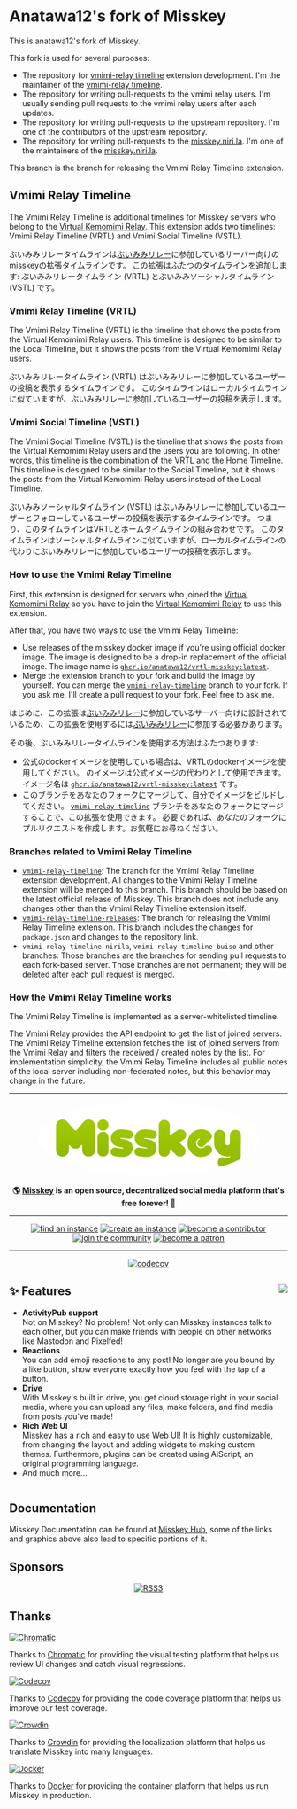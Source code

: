 # Anatawa12's fork of Misskey

This is anatawa12's fork of Misskey.

This fork is used for several purposes:

- The repository for [vmimi-relay timeline] extension development. I'm the maintainer of the [vmimi-relay timeline].
- The repository for writing pull-requests to the vmimi relay users. I'm usually sending pull requests to the vmimi relay users after each updates.
- The repository for writing pull-requests to the upstream repository. I'm one of the contributors of the upstream repository.
- The repository for writing pull-requests to the [misskey.niri.la]. I'm one of the maintainers of the [misskey.niri.la].

This branch is the branch for releasing the Vmimi Relay Timeline extension.

## Vmimi Relay Timeline

The Vmimi Relay Timeline is additional timelines for Misskey servers who belong to the [Virtual Kemomimi Relay].
This extension adds two timelines: Vmimi Relay Timeline (VRTL) and Vmimi Social Timeline (VSTL).

ぶいみみリレータイムラインは[ぶいみみリレー][Virtual Kemomimi Relay]に参加しているサーバー向けのmisskeyの拡張タイムラインです。
この拡張はふたつのタイムラインを追加します: ぶいみみリレータイムライン (VRTL) とぶいみみソーシャルタイムライン (VSTL) です。

### Vmimi Relay Timeline (VRTL)

The Vmimi Relay Timeline (VRTL) is the timeline that shows the posts from the Virtual Kemomimi Relay users.
This timeline is designed to be similar to the Local Timeline,
but it shows the posts from the Virtual Kemomimi Relay users.

ぶいみみリレータイムライン (VRTL) はぶいみみリレーに参加しているユーザーの投稿を表示するタイムラインです。
このタイムラインはローカルタイムラインに似ていますが、ぶいみみリレーに参加しているユーザーの投稿を表示します。

### Vmimi Social Timeline (VSTL)

The Vmimi Social Timeline (VSTL) is the timeline that shows the posts from
the Virtual Kemomimi Relay users and the users you are following.
In other words, this timeline is the combination of the VRTL and the Home Timeline.
This timeline is designed to be similar to the Social Timeline,
but it shows the posts from the Virtual Kemomimi Relay users instead of the Local Timeline.

ぶいみみソーシャルタイムライン (VSTL) はぶいみみリレーに参加しているユーザーとフォローしているユーザーの投稿を表示するタイムラインです。
つまり、このタイムラインはVRTLとホームタイムラインの組み合わせです。
このタイムラインはソーシャルタイムラインに似ていますが、ローカルタイムラインの代わりにぶいみみリレーに参加しているユーザーの投稿を表示します。

### How to use the Vmimi Relay Timeline

First, this extension is designed for servers who joined the [Virtual Kemomimi Relay]
so you have to join the [Virtual Kemomimi Relay] to use this extension.

After that, you have two ways to use the Vmimi Relay Timeline:
- Use releases of the misskey docker image if you're using official docker image.
  The image is designed to be a drop-in replacement of the official image.
  The image name is [`ghcr.io/anatawa12/vrtl-misskey:latest`].
- Merge the extension branch to your fork and build the image by yourself.
  You can merge the [`vmimi-relay-timeline`][vmimi-relay-timeline-branch] branch to your fork.
  If you ask me, I'll create a pull request to your fork. Feel free to ask me.

はじめに、この拡張は[ぶいみみリレー][Virtual Kemomimi Relay]に参加しているサーバー向けに設計されているため、この拡張を使用するには[ぶいみみリレー][Virtual Kemomimi Relay]に参加する必要があります。

その後、ぶいみみリレータイムラインを使用する方法はふたつあります:
- 公式のdockerイメージを使用している場合は、VRTLのdockerイメージを使用してください。
  のイメージは公式イメージの代わりとして使用できます。
  イメージ名は [`ghcr.io/anatawa12/vrtl-misskey:latest`] です。
- このブランチをあなたのフォークにマージして、自分でイメージをビルドしてください。
  [`vmimi-relay-timeline`][vmimi-relay-timeline-branch] ブランチをあなたのフォークにマージすることで、この拡張を使用できます。
  必要であれば、あなたのフォークにプルリクエストを作成します。お気軽にお尋ねください。

### Branches related to Vmimi Relay Timeline

- [`vmimi-relay-timeline`][vmimi-relay-timeline-branch]:
  The branch for the Vmimi Relay Timeline extension development.
  All changes to the Vmimi Relay Timeline extension will be merged to this branch.
  This branch should be based on the latest official release of Misskey.
  This branch does not include any changes other than the Vmimi Relay Timeline extension itself.
- [`vmimi-relay-timeline-releases`][vmimi-relay-timeline-releases-branch]:
  The branch for releasing the Vmimi Relay Timeline extension.
  This branch includes the changes for `package.json` and changes to the repository link.
- `vmimi-relay-timeline-nirila`, `vmimi-relay-timeline-buiso` and other branches:
  Those branches are the branches for sending pull requests to each fork-based server.
  Those branches are not permanent; they will be deleted after each pull request is merged.

### How the Vmimi Relay Timeline works

The Vmimi Relay Timeline is implemented as a server-whitelisted timeline.

The Vmimi Relay provides the API endpoint to get the list of joined servers.
The Vmimi Relay Timeline extension fetches the list of joined servers from the Vmimi Relay
and filters the received / created notes by the list.
For implementation simplicity, the Vmimi Relay Timeline includes all public notes of the local server including
non-federated notes, but this behavior may change in the future.

[Virtual Kemomimi Relay]: https://relay.virtualkemomimi.net/
[misskey.niri.la]: https://github.com/niri-la/misskey.niri.la/
[vmimi-relay timeline]: #vmimi-relay-timeline
[vmimi-relay-timeline-branch]: https://github.com/anatawa12/misskey/tree/vmimi-relay-timeline
[vmimi-relay-timeline-releases-branch]: https://github.com/anatawa12/misskey/tree/vmimi-relay-timeline-releases
[`ghcr.io/anatawa12/vrtl-misskey:latest`]: https://github.com/anatawa12/misskey/pkgs/container/vrtl-misskey

---

<div align="center">
<a href="https://misskey-hub.net">
	<img src="./assets/title_float.svg" alt="Misskey logo" style="border-radius:50%" width="400"/>
</a>

**🌎 **[Misskey](https://misskey-hub.net/)** is an open source, decentralized social media platform that's free forever! 🚀**

---

<a href="https://misskey-hub.net/servers/">
		<img src="https://custom-icon-badges.herokuapp.com/badge/find_an-instance-acea31?logoColor=acea31&style=for-the-badge&logo=misskey&labelColor=363B40" alt="find an instance"/></a>

<a href="https://misskey-hub.net/docs/for-admin/install/guides/">
		<img src="https://custom-icon-badges.herokuapp.com/badge/create_an-instance-FBD53C?logoColor=FBD53C&style=for-the-badge&logo=server&labelColor=363B40" alt="create an instance"/></a>

<a href="./CONTRIBUTING.md">
		<img src="https://custom-icon-badges.herokuapp.com/badge/become_a-contributor-A371F7?logoColor=A371F7&style=for-the-badge&logo=git-merge&labelColor=363B40" alt="become a contributor"/></a>

<a href="https://discord.gg/Wp8gVStHW3">
		<img src="https://custom-icon-badges.herokuapp.com/badge/join_the-community-5865F2?logoColor=5865F2&style=for-the-badge&logo=discord&labelColor=363B40" alt="join the community"/></a>

<a href="https://www.patreon.com/syuilo">
		<img src="https://custom-icon-badges.herokuapp.com/badge/become_a-patron-F96854?logoColor=F96854&style=for-the-badge&logo=patreon&labelColor=363B40" alt="become a patron"/></a>

---

[![codecov](https://codecov.io/gh/misskey-dev/misskey/branch/develop/graph/badge.svg?token=R6IQZ3QJOL)](https://codecov.io/gh/misskey-dev/misskey)

</div>

<div>

<a href="https://xn--931a.moe/"><img src="https://github.com/misskey-dev/misskey/blob/develop/assets/ai.png?raw=true" align="right" height="320px"/></a>

## ✨ Features
- **ActivityPub support**\
Not on Misskey? No problem! Not only can Misskey instances talk to each other, but you can make friends with people on other networks like Mastodon and Pixelfed!
- **Reactions**\
You can add emoji reactions to any post! No longer are you bound by a like button, show everyone exactly how you feel with the tap of a button.
- **Drive**\
With Misskey's built in drive, you get cloud storage right in your social media, where you can upload any files, make folders, and find media from posts you've made!
- **Rich Web UI**\
	Misskey has a rich and easy to use Web UI!
	It is highly customizable, from changing the layout and adding widgets to making custom themes.
	Furthermore, plugins can be created using AiScript, an original programming language.
- And much more...

</div>

<div style="clear: both;"></div>

## Documentation

Misskey Documentation can be found at [Misskey Hub](https://misskey-hub.net/docs/), some of the links and graphics above also lead to specific portions of it.

## Sponsors

<div align="center">
	<a class="rss3" title="RSS3" href="https://rss3.io/" target="_blank"><img src="https://rss3.mypinata.cloud/ipfs/QmUG6H3Z7D5P511shn7sB4CPmpjH5uZWu4m5mWX7U3Gqbu" alt="RSS3" height="60"></a>
</div>

## Thanks

<a href="https://www.chromatic.com/"><img src="https://user-images.githubusercontent.com/321738/84662277-e3db4f80-af1b-11ea-88f5-91d67a5e59f6.png" height="30" alt="Chromatic" /></a>

Thanks to [Chromatic](https://www.chromatic.com/) for providing the visual testing platform that helps us review UI changes and catch visual regressions.

<a href="https://about.codecov.io/for/open-source/"><img src="https://about.codecov.io/wp-content/themes/codecov/assets/brand/sentry-cobranding/logos/codecov-by-sentry-logo.svg" height="30" alt="Codecov" /></a>

Thanks to [Codecov](https://about.codecov.io/for/open-source/) for providing the code coverage platform that helps us improve our test coverage.

<a href="https://crowdin.com/"><img src="https://user-images.githubusercontent.com/20679825/230709597-1299a011-171a-4294-a91e-355a9b37c672.svg" height="30" alt="Crowdin" /></a>

Thanks to [Crowdin](https://crowdin.com/) for providing the localization platform that helps us translate Misskey into many languages.

<a href="https://hub.docker.com/"><img src="https://user-images.githubusercontent.com/20679825/230148221-f8e73a32-a49b-47c3-9029-9a15c3824f92.png" height="30" alt="Docker" /></a>

Thanks to [Docker](https://hub.docker.com/) for providing the container platform that helps us run Misskey in production.
